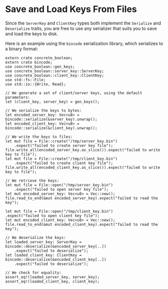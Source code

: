 # Save and Load Keys From Files

Since the `ServerKey` and `ClientKey` types both implement the `Serialize` and
`Deserialize` traits, you are free to use any serializer that suits you to save and load the 
keys to disk.

Here is an example using the `bincode` serialization library, which serializes to a
binary format:

```rust, ignore
extern crate concrete_boolean;
extern crate bincode;
use concrete_boolean::gen_keys;
use concrete_boolean::server_key::ServerKey;
use concrete_boolean::client_key::ClientKey;
use std::fs::File;
use std::io::{Write, Read};

// We generate a set of client/server keys, using the default parameters:
let (client_key, server_key) = gen_keys();

// We serialize the keys to bytes:
let encoded_server_key: Vec<u8> = bincode::serialize(&server_key).unwrap();
let encoded_client_key: Vec<u8> = bincode::serialize(&client_key).unwrap();

// We write the keys to files:
let mut file = File::create("/tmp/server_key.bin")
    .expect("failed to create server key file");
file.write_all(encoded_server_key.as_slice()).expect("failed to write key to file");
let mut file = File::create("/tmp/client_key.bin")
    .expect("failed to create client key file");
file.write_all(encoded_client_key.as_slice()).expect("failed to write key to file");

// We retrieve the keys:
let mut file = File::open("/tmp/server_key.bin")
    .expect("failed to open server key file");
let mut encoded_server_key: Vec<u8> = Vec::new();
file.read_to_end(&mut encoded_server_key).expect("failed to read the key");

let mut file = File::open("/tmp/client_key.bin")
.expect("failed to open client key file");
let mut encoded_client_key: Vec<u8> = Vec::new();
file.read_to_end(&mut encoded_client_key).expect("failed to read the key");

// We deserialize the keys:
let loaded_server_key: ServerKey = bincode::deserialize(&encoded_server_key[..])
    .expect("failed to deserialize");
let loaded_client_key: ClientKey = bincode::deserialize(&encoded_client_key[..])
    .expect("failed to deserialize");

// We check for equality:
assert_eq!(loaded_server_key, server_key);
assert_eq!(loaded_client_key, client_key);
```
